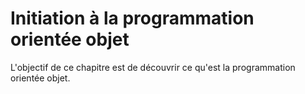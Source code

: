 # Initiation à la programmation orientée objet

L'objectif de ce chapitre est de découvrir ce qu'est la programmation orientée objet.